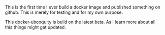 This is the first time I ever build a docker image and published something on github. This is merely for testing and for my own purpose.

This docker-ubooquity is build on the latest beta. As I learn more about all this things might get updated.

